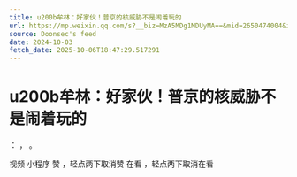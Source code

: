 ```yaml
---
title: u200b牟林：好家伙！普京的核威胁不是闹着玩的
url: https://mp.weixin.qq.com/s?__biz=MzA5MDg1MDUyMA==&mid=2650474004&idx=3&sn=079a80c68c799b4ff73b3bc9ae4fa380
source: Doonsec's feed
date: 2024-10-03
fetch_date: 2025-10-06T18:47:29.517291
---
```


# u200b牟林：好家伙！普京的核威胁不是闹着玩的

：
，
。

视频
小程序
赞
，轻点两下取消赞
在看
，轻点两下取消在看